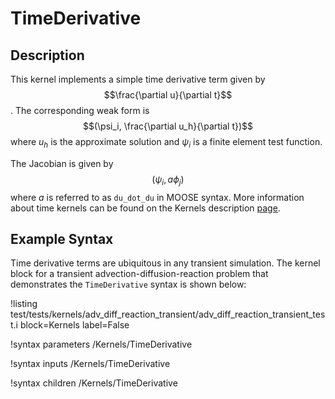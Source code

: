 # TimeDerivative

## Description

This kernel implements a simple time derivative term given by $$\frac{\partial
u}{\partial t}$$. The corresponding weak form is $$(\psi_i, \frac{\partial
u_h}{\partial t})$$ where $u_h$ is the approximate solution and $\psi_i$ is a
finite element test function.

The Jacobian is given by $$(\psi_i, a\phi_j)$$ where $a$ is referred to as
`du_dot_du` in MOOSE syntax. More information about time kernels can be found on
the Kernels description [page](systems/Kernels/index.md).

## Example Syntax

Time derivative terms are ubiquitous in any transient simulation. The kernel
block for a transient advection-diffusion-reaction problem that demonstrates the
`TimeDerivative` syntax is shown below:

!listing
 test/tests/kernels/adv_diff_reaction_transient/adv_diff_reaction_transient_test.i
 block=Kernels label=False

!syntax parameters /Kernels/TimeDerivative

!syntax inputs /Kernels/TimeDerivative

!syntax children /Kernels/TimeDerivative
